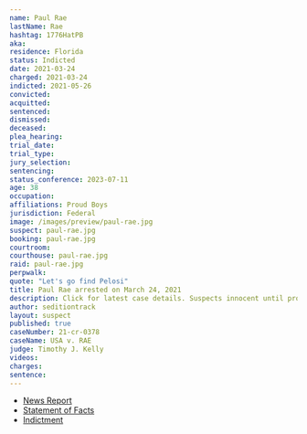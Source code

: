 ```yaml
---
name: Paul Rae
lastName: Rae
hashtag: 1776HatPB
aka:
residence: Florida
status: Indicted
date: 2021-03-24
charged: 2021-03-24
indicted: 2021-05-26
convicted:
acquitted:
sentenced:
dismissed:
deceased:
plea_hearing:
trial_date:
trial_type:
jury_selection:
sentencing:
status_conference: 2023-07-11
age: 38
occupation:
affiliations: Proud Boys
jurisdiction: Federal
image: /images/preview/paul-rae.jpg
suspect: paul-rae.jpg
booking: paul-rae.jpg
courtroom:
courthouse: paul-rae.jpg
raid: paul-rae.jpg
perpwalk:
quote: "Let's go find Pelosi"
title: Paul Rae arrested on March 24, 2021
description: Click for latest case details. Suspects innocent until proven guilty.
author: seditiontrack
layout: suspect
published: true
caseNumber: 21-cr-0378
caseName: USA v. RAE
judge: Timothy J. Kelly
videos:
charges:
sentence:
---
```

- [News Report](https://www.wtsp.com/amp/article/news/regional/florida/florida-proud-boys-member-capitol-insurrection/67-26ab6a33-bad0-4f9a-b790-3ccbc113d596)
- [Statement of Facts](https://www.justice.gov/usao-dc/case-multi-defendant/file/1381166/download)
- [Indictment](https://www.justice.gov/usao-dc/case-multi-defendant/file/1413516/download)
